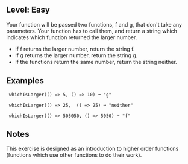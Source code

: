 ## Level: Easy
Your function will be passed two functions, f and g, that don't take any parameters. Your function has to call them, and return a string which indicates which function returned the larger number.

* If f returns the larger number, return the string f.
* If g returns the larger number, return the string g.
* If the functions return the same number, return the string neither.

## Examples
```
 whichIsLarger(() => 5, () => 10) ➞ "g"

 whichIsLarger(() => 25,  () => 25) ➞ "neither"

 whichIsLarger(() => 505050, () => 5050) ➞ "f"
```
## Notes
This exercise is designed as an introduction to higher order functions (functions which use other functions to do their work).